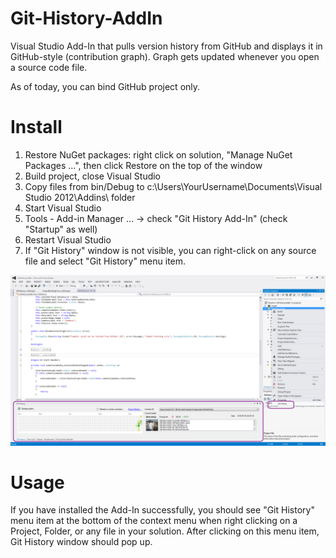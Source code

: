 Git-History-AddIn
=================

Visual Studio Add-In that pulls version history from GitHub and displays it in GitHub-style (contribution graph). Graph gets updated whenever you open a source code file.

As of today, you can bind GitHub project only.

# Install

1. Restore NuGet packages: right click on solution, "Manage NuGet Packages ...", then click Restore on the top of the window
2. Build project, close Visual Studio
3. Copy files from bin/Debug to c:\Users\YourUsername\Documents\Visual Studio 2012\Addins\ folder
4. Start Visual Studio
5. Tools - Add-in Manager ... -> check "Git History Add-In" (check "Startup" as well)
6. Restart Visual Studio
7. If "Git History" window is not visible, you can right-click on any source file and select "Git History" menu item.

![Contribution Graph](https://raw.githubusercontent.com/akos-sereg/Git-History-AddIn/master/GitHistoryAddIn/Docs/Screenshot.png "Screenshot")

# Usage

If you have installed the Add-In successfully, you should see "Git History" menu item at the bottom of the context menu when right clicking on a Project, Folder, or any file in your solution. After clicking on this menu item, Git History window should pop up.
